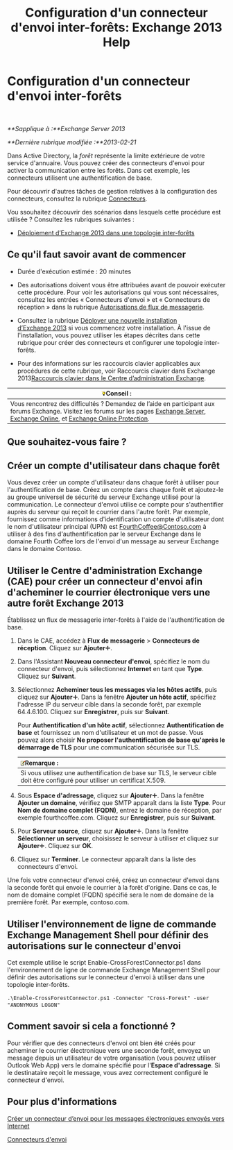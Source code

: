 ﻿---
title: "Configuration d'un connecteur d'envoi inter-forêts: Exchange 2013 Help"
TOCTitle: Configuration d'un connecteur d'envoi inter-forêts
ms:assetid: 7840d172-071e-4f13-9379-2fe1eee1a7cc
ms:mtpsurl: https://technet.microsoft.com/fr-fr/library/JJ945053(v=EXCHG.150)
ms:contentKeyID: 52062968
ms.date: 04/24/2018
mtps_version: v=EXCHG.150
ms.translationtype: HT
---

# Configuration d'un connecteur d'envoi inter-forêts

 

_**Sapplique à :**Exchange Server 2013_

_**Dernière rubrique modifiée :**2013-02-21_

Dans Active Directory, la *forêt* représente la limite extérieure de votre service d'annuaire. Vous pouvez créer des connecteurs d'envoi pour activer la communication entre les forêts. Dans cet exemple, les connecteurs utilisent une authentification de base.

Pour découvrir d'autres tâches de gestion relatives à la configuration des connecteurs, consultez la rubrique [Connecteurs](connectors-exchange-2013-help.md).

Vou ssouhaitez découvrir des scénarios dans lesquels cette procédure est utilisée ? Consultez les rubriques suivantes :

  - [Déploiement d’Exchange 2013 dans une topologie inter-forêts](deploy-exchange-2013-in-a-cross-forest-topology-exchange-2013-help.md)

## Ce qu'il faut savoir avant de commencer

  - Durée d'exécution estimée : 20 minutes

  - Des autorisations doivent vous être attribuées avant de pouvoir exécuter cette procédure. Pour voir les autorisations qui vous sont nécessaires, consultez les entrées « Connecteurs d'envoi » et « Connecteurs de réception » dans la rubrique [Autorisations de flux de messagerie](mail-flow-permissions-exchange-2013-help.md).

  - Consultez la rubrique [Déployer une nouvelle installation d’Exchange 2013](deploy-a-new-installation-of-exchange-2013-exchange-2013-help.md) si vous commencez votre installation. À l'issue de l'installation, vous pouvez utiliser les étapes décrites dans cette rubrique pour créer des connecteurs et configurer une topologie inter-forêts.

  - Pour des informations sur les raccourcis clavier applicables aux procédures de cette rubrique, voir Raccourcis clavier dans Exchange 2013[Raccourcis clavier dans le Centre d’administration Exchange](keyboard-shortcuts-in-the-exchange-admin-center-exchange-online-protection-help.md).

<table>
<thead>
<tr class="header">
<th><img src="images/Bb125224.tip(EXCHG.150).gif" title="Conseil" alt="Conseil" />Conseil :</th>
</tr>
</thead>
<tbody>
<tr class="odd">
<td>Vous rencontrez des difficultés ? Demandez de l’aide en participant aux forums Exchange. Visitez les forums sur les pages <a href="https://go.microsoft.com/fwlink/p/?linkid=60612">Exchange Server</a>, <a href="https://go.microsoft.com/fwlink/p/?linkid=267542">Exchange Online</a>, et <a href="https://go.microsoft.com/fwlink/p/?linkid=285351">Exchange Online Protection</a>.</td>
</tr>
</tbody>
</table>


## Que souhaitez-vous faire ?

## Créer un compte d'utilisateur dans chaque forêt

Vous devez créer un compte d'utilisateur dans chaque forêt à utiliser pour l'authentification de base. Créez un compte dans chaque forêt et ajoutez-le au groupe universel de sécurité du serveur Exchange utilisé pour la communication. Le connecteur d'envoi utilise ce compte pour s'authentifier auprès du serveur qui reçoit le courrier dans l'autre forêt. Par exemple, fournissez comme informations d'identification un compte d'utilisateur dont le nom d'utilisateur principal (UPN) est FourthCoffee@Contoso.com à utiliser à des fins d'authentification par le serveur Exchange dans le domaine Fourth Coffee lors de l'envoi d'un message au serveur Exchange dans le domaine Contoso.

## Utiliser le Centre d'administration Exchange (CAE) pour créer un connecteur d'envoi afin d'acheminer le courrier électronique vers une autre forêt Exchange 2013

Établissez un flux de messagerie inter-forêts à l'aide de l'authentification de base.

1.  Dans le CAE, accédez à **Flux de messagerie** \> **Connecteurs de réception**. Cliquez sur **Ajouter**![Icône Ajouter](images/JJ218640.c1e75329-d6d7-4073-a27d-498590bbb558(EXCHG.150).gif "Icône Ajouter").

2.  Dans l'Assistant **Nouveau connecteur d'envoi**, spécifiez le nom du connecteur d'envoi, puis sélectionnez **Internet** en tant que **Type**. Cliquez sur **Suivant**.

3.  Sélectionnez **Acheminer tous les messages via les hôtes actifs**, puis cliquez sur **Ajouter**![Icône Ajouter](images/JJ218640.c1e75329-d6d7-4073-a27d-498590bbb558(EXCHG.150).gif "Icône Ajouter"). Dans la fenêtre **Ajouter un hôte actif**, spécifiez l'adresse IP du serveur cible dans la seconde forêt, par exemple 64.4.6.100. Cliquez sur **Enregistrer**, puis sur **Suivant**.
    
    Pour **Authentification d'un hôte actif**, sélectionnez **Authentification de base** et fournissez un nom d'utilisateur et un mot de passe. Vous pouvez alors choisir **Ne proposer l'authentification de base qu'après le démarrage de TLS** pour une communication sécurisée sur TLS.
    
    <table>
    <thead>
    <tr class="header">
    <th><img src="images/JJ159664.note(EXCHG.150).gif" title="Remarque" alt="Remarque" />Remarque :</th>
    </tr>
    </thead>
    <tbody>
    <tr class="odd">
    <td>Si vous utilisez une authentification de base sur TLS, le serveur cible doit être configuré pour utiliser un certificat X.509.</td>
    </tr>
    </tbody>
    </table>


4.  Sous **Espace d'adressage**, cliquez sur **Ajouter**![Icône Ajouter](images/JJ218640.c1e75329-d6d7-4073-a27d-498590bbb558(EXCHG.150).gif "Icône Ajouter"). Dans la fenêtre **Ajouter un domaine**, vérifiez que SMTP apparaît dans la liste **Type**. Pour **Nom de domaine complet (FQDN)**, entrez le domaine de réception, par exemple fourthcoffee.com. Cliquez sur **Enregistrer**, puis sur **Suivant**.

5.  Pour **Serveur source**, cliquez sur **Ajouter**![Icône Ajouter](images/JJ218640.c1e75329-d6d7-4073-a27d-498590bbb558(EXCHG.150).gif "Icône Ajouter"). Dans la fenêtre **Sélectionner un serveur**, choisissez le serveur à utiliser et cliquez sur **Ajouter**![Icône Ajouter](images/JJ218640.c1e75329-d6d7-4073-a27d-498590bbb558(EXCHG.150).gif "Icône Ajouter"). Cliquez sur **OK**.

6.  Cliquez sur **Terminer**. Le connecteur apparaît dans la liste des connecteurs d'envoi.

Une fois votre connecteur d'envoi créé, créez un connecteur d'envoi dans la seconde forêt qui envoie le courrier à la forêt d'origine. Dans ce cas, le nom de domaine complet (FQDN) spécifié sera le nom de domaine de la première forêt. Par exemple, contoso.com.

## Utiliser l'environnement de ligne de commande Exchange Management Shell pour définir des autorisations sur le connecteur d'envoi

Cet exemple utilise le script Enable-CrossForestConnector.ps1 dans l'environnement de ligne de commande Exchange Management Shell pour définir des autorisations sur le connecteur d'envoi à utiliser dans une topologie inter-forêts.

    .\Enable-CrossForestConnector.ps1 -Connector "Cross-Forest" -user "ANONYMOUS LOGON"

## Comment savoir si cela a fonctionné ?

Pour vérifier que des connecteurs d'envoi ont bien été créés pour acheminer le courrier électronique vers une seconde forêt, envoyez un message depuis un utilisateur de votre organisation (vous pouvez utiliser Outlook Web App) vers le domaine spécifié pour l'**Espace d'adressage**. Si le destinataire reçoit le message, vous avez correctement configuré le connecteur d'envoi.

## Pour plus d'informations

[Créer un connecteur d’envoi pour les messages électroniques envoyés vers Internet](create-a-send-connector-for-email-sent-to-the-internet-exchange-2013-help.md)

[Connecteurs d'envoi](send-connectors-exchange-2013-help.md)

